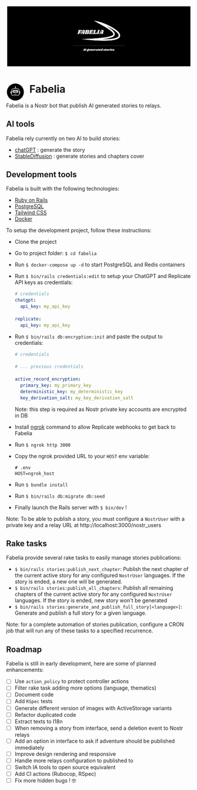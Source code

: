 <p align="center">
  <img src="public/banner.png" alt="Fabelia banner"/>
</p>

# <img align="left" width="50" src="public/logo.png" alt="Fabelia logo" />&nbsp; Fabelia

Fabelia is a Nostr bot that publish AI generated stories to relays.


## AI tools

Fabelia rely currently on two AI to build stories:

- [chatGPT](https://openai.com/chatgpt) : generate the story
- [StableDiffusion](https://replicate.com/stability-ai/stable-diffusion) : generate stories and chapters cover

## Development tools

Fabelia is built with the following technologies:

- [Ruby on Rails](https://rubyonrails.org)
- [PostgreSQL](https://www.postgresql.org)
- [Tailwind CSS](https://tailwindcss.com)
- [Docker](https://www.docker.com)

To setup the development project, follow these instructions:

- Clone the project
- Go to project folder: `$ cd fabelia`
- Run `$ docker-compose up -d` to start PostgreSQL and Redis containers
- Run `$ bin/rails credentials:edit` to setup your ChatGPT and Replicate API keys as credentials:

  ```yaml
  # credentials
  chatgpt:
    api_key: my_api_key

  replicate:
    api_key: my_api_key
  ```

- Run `$ bin/rails db:encryption:init` and paste the output to credentials:

  ```yaml
  # credentials

  # ... previous credentials

  active_record_encryption:
    primary_key: my_primary_key
    deterministic_key: my_deterministic_key
    key_derivation_salt: my_key_derivation_salt
  ```

  Note: this step is required as Nostr private key accounts are encrypted in DB

- Install [ngrok](https://ngrok.com) command to allow Replicate webhooks to get back to Fabelia

- Run `$ ngrok http 3000`
- Copy the ngrok provided URL to your `HOST` env variable:
  ```shell
  # .env
  HOST=ngrok_host
  ```

- Run `$ bundle install`
- Run `$ bin/rails db:migrate db:seed`
- Finally launch the Rails server with `$ bin/dev` !

Note: To be able to publish a story, you must configure a `NostrUser` with a private key and a relay URL at http://localhost:3000/nostr_users

## Rake tasks

Fabelia provide several rake tasks to easily manage stories publications:

- `$ bin/rails stories:publish_next_chapter`:
  Publish the next chapter of the current active story for any configured `NostrUser` languages. If the story is ended, a new one will be generated.
- `$ bin/rails stories:publish_all_chapters`:
  Publish all remaining chapters of the current active story for any configured `NostrUser` languages. If the story is ended, new story won't be generated
- `$ bin/rails stories:generate_and_publish_full_story[<language>]`:
  Generate and publish a full story for a given language.

Note: for a complete automation of stories publication, configure a CRON job that will run any of these tasks to a specified recurrence.

## Roadmap

Fabelia is still in early development, here are some of planned enhancements:

- [ ] Use `action_policy` to protect controller actions
- [ ] Filter rake task adding more options (language, thematics)
- [ ] Document code
- [ ] Add `RSpec` tests
- [ ] Generate different version of images with ActiveStorage variants
- [ ] Refactor duplicated code
- [ ] Extract texts to I18n
- [ ] When removing a story from interface, send a deletion event to Nostr relays
- [ ] Add an option in interface to ask if adventure should be published immediately
- [ ] Improve design rendering and responsive
- [ ] Handle more relays configuration to published to
- [ ] Switch IA tools to open source equivalent
- [ ] Add CI actions (Rubocop, RSpec)
- [ ] Fix more hidden bugs ! 🤓
